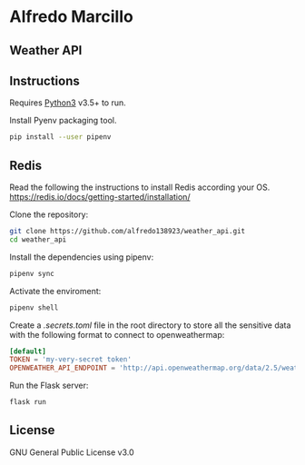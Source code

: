 # Alfredo Marcillo
## Weather API

## Instructions

Requires [Python3](https://www.python.org) v3.5+ to run.

Install Pyenv packaging tool.

```sh
pip install --user pipenv
```

## Redis
Read the following the instructions to install Redis according your OS.
https://redis.io/docs/getting-started/installation/

Clone the repository:
```sh
git clone https://github.com/alfredo138923/weather_api.git
cd weather_api
```

Install the dependencies using pipenv:
```sh
pipenv sync
```

Activate the enviroment:
```sh
pipenv shell
```

Create a *.secrets.toml* file in the root directory to store all the sensitive data with the following format to connect to openweathermap:

```toml
[default]
TOKEN = 'my-very-secret token'
OPENWEATHER_API_ENDPOINT = 'http://api.openweathermap.org/data/2.5/weather'
```

Run the Flask server:
```sh
flask run
```

## License

GNU General Public License v3.0

